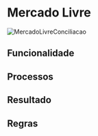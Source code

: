 # Mercado Livre

![MercadoLivreConciliacao](http://developers.connectparts.com.br/imagens/mercadoLivreConciliacaoPagamento01.png)

## Funcionalidade

## Processos

## Resultado

## Regras

